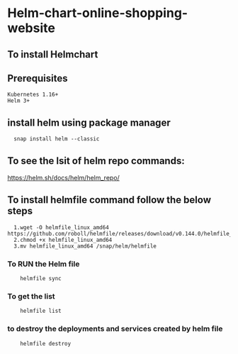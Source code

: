 # Helm-chart-online-shopping-website

## To install Helmchart 
## Prerequisites
    Kubernetes 1.16+
    Helm 3+

## install helm using package manager
      snap install helm --classic

## To see the lsit of helm repo commands:
  https://helm.sh/docs/helm/helm_repo/

## To install helmfile command follow the below steps 
      1.wget -O helmfile_linux_amd64 https://github.com/roboll/helmfile/releases/download/v0.144.0/helmfile_linux_amd64
      2.chmod +x helmfile_linux_amd64
      3.mv helmfile_linux_amd64 /snap/helm/helmfile



### To RUN the Helm file
        helmfile sync
        
### To get the list 
        helmfile list
        
### to destroy the deployments and services created by helm file  
        helmfile destroy



